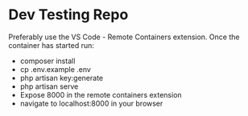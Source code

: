 # Dev Testing Repo

Preferably use the VS Code - Remote Containers extension.
Once the container has started run:
- composer install
- cp .env.example .env
- php artisan key:generate
- php artisan serve
- Expose 8000 in the remote containers extension
- navigate to localhost:8000 in your browser 
